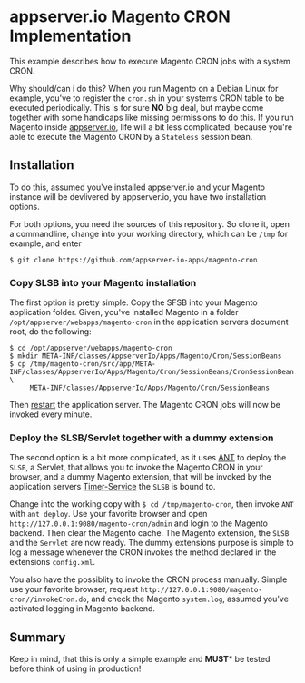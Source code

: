 # appserver.io Magento CRON Implementation

This example describes how to execute Magento CRON jobs with a system CRON.

Why should/can i do this? When you run Magento on a Debian Linux for example, you've to register the `cron.sh`
in your systems CRON table to be executed periodically. This is for sure **NO** big deal, but maybe come
together with some handicaps like missing permissions to do this. If you run Magento inside [appserver.io](http://appserver.io),
life will a bit less complicated, because you're able to execute the Magento CRON by a `Stateless` session bean.

## Installation

To do this, assumed you've installed appserver.io and your Magento instance will be devlivered by appserver.io,
you have two installation options.

For both options, you need the sources of this repository. So clone it, open a commandline, change into your 
working  directory, which can be `/tmp` for example, and enter

```
$ git clone https://github.com/appserver-io-apps/magento-cron
```

### Copy SLSB into your Magento installation

The first option is pretty simple. Copy the SFSB into your Magento application folder. Given, you've installed
Magento in a folder `/opt/appserver/webapps/magento-cron` in the application servers document root, do the 
following:

```
$ cd /opt/appserver/webapps/magento-cron
$ mkdir META-INF/classes/AppserverIo/Apps/Magento/Cron/SessionBeans
$ cp /tmp/magento-cron/src/app/META-INF/classes/AppserverIo/Apps/Magento/Cron/SessionBeans/CronSessionBean.php \
     META-INF/classes/AppserverIo/Apps/Magento/Cron/SessionBeans
```

Then [restart](http://appserver.io/get-started/documentation/basic-usage.html) the application server. The
Magento CRON jobs will now be invoked every minute.

### Deploy the SLSB/Servlet together with a dummy extension

The second option is a bit more complicated, as it uses [ANT](http://ant.apache.org/) to deploy the `SLSB`, a
Servlet, that allows you to invoke the Magento CRON in your browser, and a dummy Magento extension, that will
be invoked by the application servers [Timer-Service](http://appserver.io/get-started/documentation/timer-service.html)
the `SLSB` is bound to.

Change into the working copy with `$ cd /tmp/magento-cron`, then invoke `ANT` with `ant deploy`. Use your
favorite browser and open `http://127.0.0.1:9080/magento-cron/admin` and login to the Magento backend. Then
clear the Magento cache. The Magento extension, the `SLSB` and the `Servlet` are now ready. The dummy extensions
purpose is simple to log a message whenever the CRON invokes the method declared in the extensions `config.xml`.

You also have the possiblity to invoke the CRON process manually. Simple use your favorite browser, request
`http://127.0.0.1:9080/magento-cron//invokeCron.do`, and check the Magento `system.log`, assumed you've activated
logging in Magento backend.

## Summary

Keep in mind, that this is only a simple example and **MUST*** be tested before think of using in production!